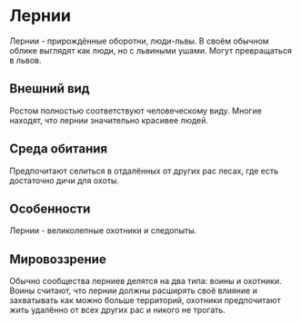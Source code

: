 # Лернии

Лернии - прирождённые оборотни, люди-львы. В своём обычном облике выглядят как люди, но с львиными ушами. Могут превращаться в львов.

## Внешний вид

Ростом полностью соответствуют человеческому виду. Многие находят, что лернии значительно красивее людей.

## Среда обитания

Предпочитают селиться в отдалённых от других рас лесах, где есть достаточно дичи для охоты.

## Особенности

Лернии - великолепные охотники и следопыты.

## Мировоззрение

Обычно сообщества лерниев делятся на два типа: воины и охотники. Воины считают, что лернии должны расширять своё влияние и захватывать как можно больше территорий, охотники предпочитают жить удалённо от всех других рас и никого не трогать.
